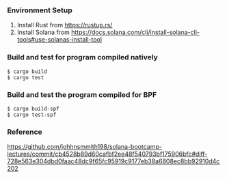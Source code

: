 ### Environment Setup
1. Install Rust from https://rustup.rs/
2. Install Solana from https://docs.solana.com/cli/install-solana-cli-tools#use-solanas-install-tool

### Build and test for program compiled natively
```
$ cargo build
$ cargo test
```

### Build and test the program compiled for BPF
```
$ cargo build-spf
$ cargo test-spf
```

### Reference
https://github.com/johhnsmmith198/solana-bootcamp-lectures/commit/cb4528b89d60cafbf2ee48f540793bf175906bfc#diff-728e563e304dbd0faac48dc9f65fc95919c9177eb38a6808ec8bb92910d4c202
